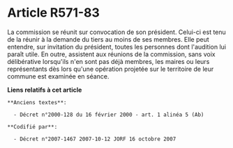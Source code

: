 # Article R571-83

La commission se réunit sur convocation de son président. Celui-ci est tenu de la réunir à la demande du tiers au moins de
ses membres. Elle peut entendre, sur invitation du président, toutes les personnes dont l'audition lui paraît utile. En
outre, assistent aux réunions de la commission, sans voix délibérative lorsqu'ils n'en sont pas déjà membres, les maires ou
leurs représentants dès lors qu'une opération projetée sur le territoire de leur commune est examinée en séance.

**Liens relatifs à cet article**

	**Anciens textes**:

	  - Décret n°2000-128 du 16 février 2000 - art. 1 alinéa 5 (Ab)

	**Codifié par**:

	  - Décret n°2007-1467 2007-10-12 JORF 16 octobre 2007
